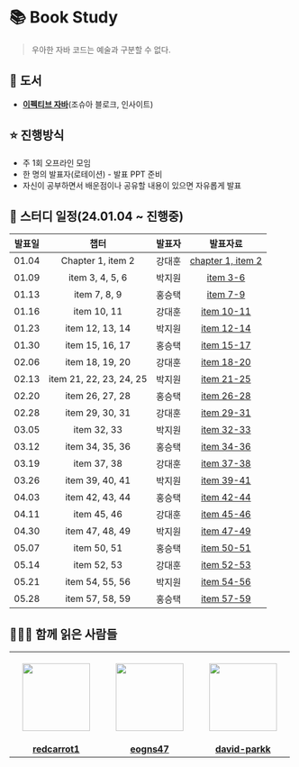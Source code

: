 # 📚 Book Study
> 우아한 자바 코드는 예술과 구분할 수 없다.

## 📖 도서
- [**이펙티브 자바**](https://product.kyobobook.co.kr/detail/S000001033066)(조슈아 블로크, 인사이트)

## ⭐️ 진행방식
- 주 1회 오프라인 모임
- 한 명의 발표자(로테이션) - 발표 PPT 준비
- 자신이 공부하면서 배운점이나 공유할 내용이 있으면 자유롭게 발표

## 📆 스터디 일정(24.01.04 ~ 진행중)

|          발표일           |                                       챕터                                        |        발표자       |    발표자료  |
| :---------------------: | :-----------------------------------------------------------------------------: | :----------------: | :--------: |
| 01.04 |        Chapter 1, item 2        |   강대훈   | [chapter 1, item 2](https://github.com/KonCC/effective-java/blob/main/presentation/chapter1%2Citem2.pdf) |
| 01.09 |        item 3, 4, 5, 6        |   박지원   | [item 3-6](https://github.com/KonCC/effective-java/blob/main/presentation/item3-item6.pdf) |
| 01.13 |        item 7, 8, 9        |   홍승택   | [item 7-9](https://github.com/KonCC/effective-java/blob/main/presentation/item7-item9.pdf) |
| 01.16 |        item 10, 11        |   강대훈   | [item 10-11](https://github.com/KonCC/effective-java/blob/main/presentation/item10-item11.pdf) |
| 01.23 |        item 12, 13, 14        |   박지원   | [item 12-14](https://github.com/KonCC/effective-java/blob/main/presentation/item12-item14.pdf) |
| 01.30 |        item 15, 16, 17        |   홍승택   | [item 15-17](https://github.com/KonCC/effective-java/blob/main/presentation/item15-item17.pdf) |
| 02.06 |        item 18, 19, 20        |   강대훈   | [item 18-20](https://github.com/KonCC/effective-java/blob/main/presentation/item18-item20.pdf) |
| 02.13 |        item 21, 22, 23, 24, 25        |   박지원   | [item 21-25](https://github.com/KonCC/effective-java/blob/main/presentation/item21-item25.pdf) |
| 02.20 |        item 26, 27, 28        |   홍승택   | [item 26-28](https://github.com/KonCC/effective-java/blob/main/presentation/item26-item28.pdf) |
| 02.28 |        item 29, 30, 31        |   강대훈   | [item 29-31](https://github.com/KonCC/effective-java/blob/main/presentation/item29-item31.pdf) |
| 03.05 |        item 32, 33        |   박지원   | [item 32-33](https://github.com/KonCC/effective-java/blob/main/presentation/item32-item33.pdf) |
| 03.12 |        item 34, 35, 36        |   홍승택   | [item 34-36](https://github.com/KonCC/effective-java/blob/main/presentation/item34-item36.pdf) |
| 03.19 |        item 37, 38        |   강대훈   | [item 37-38](https://github.com/KonCC/effective-java/blob/main/presentation/item37-item38.pdf) |
| 03.26 |        item 39, 40, 41        |   박지원   | [item 39-41](https://github.com/KonCC/effective-java/blob/main/presentation/item39-item41.pdf) |
| 04.03 |        item 42, 43, 44        |   홍승택   | [item 42-44](https://github.com/KonCC/effective-java/blob/main/presentation/item42-item44.pdf) |
| 04.11 |        item 45, 46        |   강대훈   | [item 45-46](https://github.com/KonCC/effective-java/blob/main/presentation/item45-item46.pdf) |
| 04.30 |        item 47, 48, 49        |   박지원   | [item 47-49](https://github.com/KonCC/effective-java/blob/main/presentation/item47-item49.pdf) |
| 05.07 |        item 50, 51        |   홍승택   | [item 50-51](https://github.com/KonCC/effective-java/blob/main/presentation/item50-item51.pdf) |
| 05.14 |        item 52, 53        |   강대훈   | [item 52-53](https://github.com/KonCC/effective-java/blob/main/presentation/item52-item53.pdf) |
| 05.21 |        item 54, 55, 56        |   박지원   | [item 54-56](https://github.com/KonCC/effective-java/blob/main/presentation/item54-item56.pdf) |
| 05.28 |        item 57, 58, 59        |   홍승택   | [item 57-59](https://github.com/KonCC/effective-java/blob/main/presentation/item57-item59.pdf) |



## 🙆‍♂️🙆 함께 읽은 사람들
<table>
  <tr height="160px">
    <th align="center" width="150px">
      <a href="https://github.com/redcarrot1"><img height="120px" width="120px" src="https://avatars.githubusercontent.com/u/51076814?v=4"/>
    </th>
    <th align="center" width="150px">
      <a href="https://github.com/eogns47"><img height="120px" width="120px" src="https://avatars.githubusercontent.com/u/102205852?v=4"/></a>
    </th>
    <th align="center" width="150px">
      <a href="https://github.com/david-parkk"><img height="120px" width="120px" src="https://avatars.githubusercontent.com/u/57484954?v=4"/></a>
    </th>
  </tr>
  <tr>
    <td align="center" width="150px">
      <a href="https://github.com/redcarrot1"><strong>redcarrot1</strong></a>
    </td>
    <td align="center" width="150px">
      <a href="https://github.com/eogns47"><strong>eogns47</strong></a>
    </td>
    <td align="center" width="150px">
      <a href="https://github.com/david-parkk"><strong>david-parkk</strong></a>
    </td>
    
  </tr>
</table>
  
